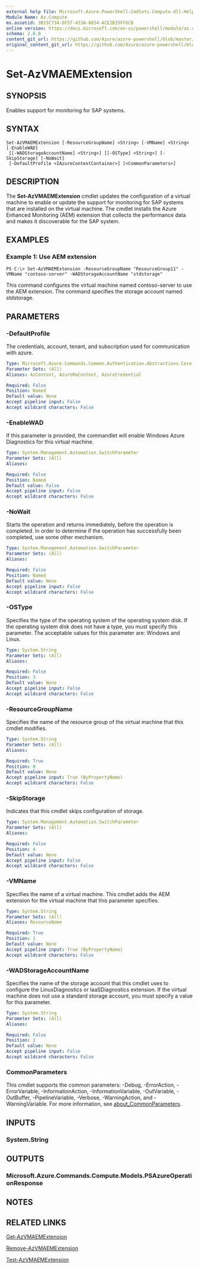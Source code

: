 ```yaml
---
external help file: Microsoft.Azure.PowerShell.Cmdlets.Compute.dll-Help.xml
Module Name: Az.Compute
ms.assetid: 3B15C734-DF57-433A-8854-ACE2B35FF6CB
online version: https://docs.microsoft.com/en-us/powershell/module/az.compute/set-azvmaemextension
schema: 2.0.0
content_git_url: https://github.com/Azure/azure-powershell/blob/master/src/Compute/Compute/help/Set-AzVMAEMExtension.md
original_content_git_url: https://github.com/Azure/azure-powershell/blob/master/src/Compute/Compute/help/Set-AzVMAEMExtension.md
---
```


# Set-AzVMAEMExtension

## SYNOPSIS
Enables support for monitoring for SAP systems.

## SYNTAX

```
Set-AzVMAEMExtension [-ResourceGroupName] <String> [-VMName] <String> [-EnableWAD]
 [[-WADStorageAccountName] <String>] [[-OSType] <String>] [-SkipStorage] [-NoWait]
 [-DefaultProfile <IAzureContextContainer>] [<CommonParameters>]
```

## DESCRIPTION
The **Set-AzVMAEMExtension** cmdlet updates the configuration of a virtual machine to enable or update the support for monitoring for SAP systems that are installed on the virtual machine.
The cmdlet installs the Azure Enhanced Monitoring (AEM) extension that collects the performance data and makes it discoverable for the SAP system.

## EXAMPLES

### Example 1: Use AEM extension
```
PS C:\> Set-AzVMAEMExtension -ResourceGroupName "ResourceGroup11" -VMName "contoso-server" -WADStorageAccountName "stdstorage"
```

This command configures the virtual machine named contoso-server to use the AEM extension.
The command specifies the storage account named stdstorage.

## PARAMETERS

### -DefaultProfile
The credentials, account, tenant, and subscription used for communication with azure.

```yaml
Type: Microsoft.Azure.Commands.Common.Authentication.Abstractions.Core.IAzureContextContainer
Parameter Sets: (All)
Aliases: AzContext, AzureRmContext, AzureCredential

Required: False
Position: Named
Default value: None
Accept pipeline input: False
Accept wildcard characters: False
```

### -EnableWAD
If this parameter is provided, the commandlet will enable Windows Azure Diagnostics for this virtual machine.

```yaml
Type: System.Management.Automation.SwitchParameter
Parameter Sets: (All)
Aliases:

Required: False
Position: Named
Default value: False
Accept pipeline input: False
Accept wildcard characters: False
```

### -NoWait
Starts the operation and returns immediately, before the operation is completed. In order to determine if the operation has successfully been completed, use some other mechanism.

```yaml
Type: System.Management.Automation.SwitchParameter
Parameter Sets: (All)
Aliases:

Required: False
Position: Named
Default value: None
Accept pipeline input: False
Accept wildcard characters: False
```

### -OSType
Specifies the type of the operating system of the operating system disk.
If the operating system disk does not have a type, you must specify this parameter.
The acceptable values for this parameter are: Windows and Linux.

```yaml
Type: System.String
Parameter Sets: (All)
Aliases:

Required: False
Position: 3
Default value: None
Accept pipeline input: False
Accept wildcard characters: False
```

### -ResourceGroupName
Specifies the name of the resource group of the virtual machine that this cmdlet modifies.

```yaml
Type: System.String
Parameter Sets: (All)
Aliases:

Required: True
Position: 0
Default value: None
Accept pipeline input: True (ByPropertyName)
Accept wildcard characters: False
```

### -SkipStorage
Indicates that this cmdlet skips configuration of storage.

```yaml
Type: System.Management.Automation.SwitchParameter
Parameter Sets: (All)
Aliases:

Required: False
Position: 4
Default value: None
Accept pipeline input: False
Accept wildcard characters: False
```

### -VMName
Specifies the name of a virtual machine.
This cmdlet adds the AEM extension for the virtual machine that this parameter specifies.

```yaml
Type: System.String
Parameter Sets: (All)
Aliases: ResourceName

Required: True
Position: 1
Default value: None
Accept pipeline input: True (ByPropertyName)
Accept wildcard characters: False
```

### -WADStorageAccountName
Specifies the name of the storage account that this cmdlet uses to configure the LinuxDiagnostics or IaaSDiagnostics extension.
If the virtual machine does not use a standard storage account, you must specify a value for this parameter.

```yaml
Type: System.String
Parameter Sets: (All)
Aliases:

Required: False
Position: 2
Default value: None
Accept pipeline input: False
Accept wildcard characters: False
```

### CommonParameters
This cmdlet supports the common parameters: -Debug, -ErrorAction, -ErrorVariable, -InformationAction, -InformationVariable, -OutVariable, -OutBuffer, -PipelineVariable, -Verbose, -WarningAction, and -WarningVariable. For more information, see [about_CommonParameters](http://go.microsoft.com/fwlink/?LinkID=113216).

## INPUTS

### System.String

## OUTPUTS

### Microsoft.Azure.Commands.Compute.Models.PSAzureOperationResponse

## NOTES

## RELATED LINKS

[Get-AzVMAEMExtension](./Get-AzVMAEMExtension.md)

[Remove-AzVMAEMExtension](./Remove-AzVMAEMExtension.md)

[Test-AzVMAEMExtension](./Test-AzVMAEMExtension.md)


